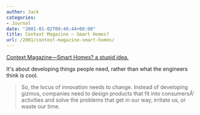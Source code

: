 ```yaml
---
author: Jack
categories:
- Journal
date: "2001-01-02T09:40:44+00:00"
title: Context Magazine — Smart Homes?
url: /2001/context-magazine-smart-homes/
---
```


[Context Magazine—Smart Homes? a stupid idea.][1]

It's about developing things people need, rather than what the engineers think is cool.
  


> So, the locus of innovation needs to change. Instead of developing gizmos, companies need to design products that fit into consumers&#194;' activities and solve the problems that get in our way, irritate us, or waste our time.

  
>

 [1]: http://web.archive.org/web/20091214060917/http://www.contextmag.com:80/setFrameRedirect.asp?src=/archives/200012/TheGreatLie.asp